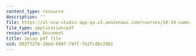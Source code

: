 ```yaml
---
content_type: resource
description: ''
file: https://ol-ocw-studio-app-qa.s3.amazonaws.com/courses/10-34-numerical-methods-applied-to-chemical-engineering-fall-2015/002f527b28ed600f79fff62fcdbc29b1_u72VF_VDp2k.pdf
file_type: application/pdf
resourcetype: Document
title: 3play pdf file
uid: 002f527b-28ed-600f-79ff-f62fcdbc29b1
---
```

